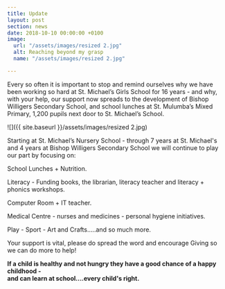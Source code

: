 ```yaml
---
title: Update
layout: post
section: news
date: 2018-10-10 00:00:00 +0100
image:
  url: "/assets/images/resized 2.jpg"
  alt: Reaching beyond my grasp
  name: "/assets/images/resized 2.jpg"

---
```

Every so often it is important to stop and remind ourselves why we have been working so hard at St. Michael’s Girls School for 16 years - and why, with your help, our support now spreads to the development of Bishop Willigers Secondary School, and school lunches at St. Mulumba’s Mixed Primary, 1,200 pupils next door to St. Michael’s School.

![]({{ site.baseurl }}/assets/images/resized 2.jpg)

Starting at St. Michael’s Nursery School - through 7 years at St. Michael's and 4 years at Bishop Willigers Secondary School we will continue to play our part by focusing on:

School Lunches + Nutrition.

Literacy - Funding books, the librarian, literacy teacher and literacy + phonics workshops.

Computer Room + IT teacher.

Medical Centre - nurses and medicines - personal hygiene initiatives.

Play - Sport - Art and Crafts…..and so much more.

Your support is vital, please do spread the word and encourage Giving so we can do more to help!

**If a child is healthy and not hungry they have a good chance of a happy childhood -  
and can learn at school....every child's right.**